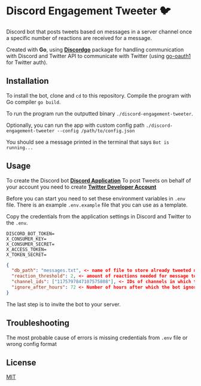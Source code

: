 # Discord Engagement Tweeter 🐦

Discord bot that posts tweets based on messages in a server channel once a specific number of reactions are received for a message.

Created with **Go**, using **[Discordgo](https://github.com/bwmarrin/discordgo)** package for handling communication with Discord and Twitter API
to communicate with Twitter (using [go-oauth1](github.com/klaidas/go-oauth1) for Twitter auth).

## Installation

To install the bot, clone and `cd` to this repository. Compile the program with Go compiler `go build`.

To run the program run the outputted binary `./discord-engagement-tweeter`.

Optionally, you can run the app with custom config path `./discord-engagement-tweeter --config /path/to/config.json`

You should see a message printed in the terminal that says `Bot is running...`

## Usage

To create the Discord bot **[Discord Application](https://discord.com/developers/applications?new_application=true)**
To post Tweets on behalf of your account you need to create **[Twitter Developer Account](https://developer.twitter.com/en)**

Before you can start you need to set these environment variables in `.env` file. There is an example `.env.example` file that you can use as a template.

Copy the credentials from the application settings in Discord and Twitter to the `.env`.

```
DISCORD_BOT_TOKEN=
X_CONSUMER_KEY=
X_CONSUMER_SECRET=
X_ACCESS_TOKEN=
X_TOKEN_SECRET=
```

```json
{
  "db_path": "messages.txt", <- name of file to store already tweeted messages to avoid duplicate tweets
  "reaction_threshold": 2, <- amount of reactions needed for message to be posted on Twitter
  "channel_ids": ["1175797847107575808"], <- IDs of channels in which the bot listens to reactions
  "ignore_after_hours": 72 <- Number of hours after which the bot ignores the new reactions (To avoid tweeting old messages)
}
```

The last step is to invite the bot to your server.

## Troubleshooting

The most probable cause of errors is missing credentials from `.env` file or wrong config format

## License

[MIT](https://github.com/AdamAlberty/discord-engagement-tweeter/main/LICENSE)
